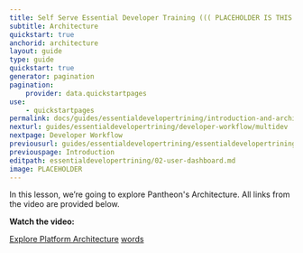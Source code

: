 ```yaml
---
title: Self Serve Essential Developer Training ((( PLACEHOLDER IS THIS THE NAME???)))
subtitle: Architecture
quickstart: true
anchorid: architecture
layout: guide
type: guide
quickstart: true
generator: pagination
pagination:
    provider: data.quickstartpages
use:
    - quickstartpages
permalink: docs/guides/essentialdevelopertrining/introduction-and-architecture/
nexturl: guides/essentialdevelopertrining/developer-workflow/multidev
nextpage: Developer Workflow
previousurl: guides/essentialdevelopertrining/essentialdevelopertrining
previouspage: Introduction
editpath: essentialdevelopertrining/02-user-dashboard.md
image: PLACEHOLDER
---
```


In this lesson, we’re going to explore Pantheon's Architecture.
All links from the video are provided below.

**Watch the video:**
<div class="panel panel-drop panel-guide">


[Explore Platform Architecture](https://pantheon.io/docs/platform/)
[words](link)


